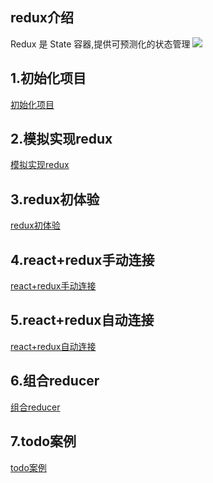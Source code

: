 ##  redux介绍
Redux 是 State 容器,提供可预测化的状态管理
<img src="http://7xjf2l.com1.z0.glb.clouddn.com/redux.jpg" class="img-responsive">

## 1.初始化项目
[初始化项目](https://github.com/zhufengnodejs/zhufeng-redux-lesson/commit/168a861abc4d5c659411e3014be94f45e4988163)
## 2.模拟实现redux
[模拟实现redux](https://github.com/zhufengnodejs/zhufeng-redux-lesson/commit/7af468463c032d5c77a76671bca5f5629524a434)

## 3.redux初体验
[redux初体验](https://github.com/zhufengnodejs/zhufeng-redux-lesson/commit/8c0d2e09e02b5483bb231459e7aef5d920cde37b)

## 4.react+redux手动连接
[react+redux手动连接](https://github.com/zhufengnodejs/zhufeng-redux-lesson/commit/ee6f7fc53107f7721952e1436ff0bc3fed9a751f)

## 5.react+redux自动连接
[react+redux自动连接](https://github.com/zhufengnodejs/zhufeng-redux-lesson/commit/731774be3a500d1865844655edc39105e97ff9c3)

## 6.组合reducer
[组合reducer](https://github.com/zhufengnodejs/zhufeng-redux-lesson/commit/848e7d62c41cfb488661e716af635083e36f2182)

## 7.todo案例
[todo案例](https://github.com/zhufengnodejs/zhufeng-redux-lesson/commit/8eea97522f01d8c02380e9fc53c963bfb22c3fa9)
